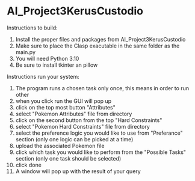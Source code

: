 # AI_Project3KerusCustodio

Instructions to build:
  1. Install the proper files and packages from AI_Project3KerusCustodio 
  2. Make sure to place the Clasp exacutable in the same folder as the main.py
  3. You will need Python 3.10 
  4. Be sure to install tkinter an pillow
  
Instructions run your system:
  1. The program runs a chosen task only once, this means in order to run other 
  2. when you click run the GUI will pop up
  3. click on the top most button "Attributes"
  4. select "Pokemon Attributes" file from directory
  5. click on the second button from the top "Hard Constraints"
  6. select "Pokemon Hard Constraints" file from directory
  7. select the preference logic you would like to use from "Preferance" section (only one logic can be picked at a time)
  8. upload the associated Pokemon file 
  9. click which task you would like to perform from the "Possible Tasks" section (only one task should be selected)
  10. click done
  11. A window will pop up with the result of your query 
